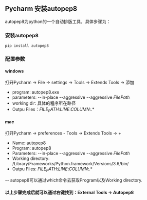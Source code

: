 ## Pycharm 安装autopep8
autopep8为python的一个自动排版工具，具体步骤为：
### 安装autopep8
```
pip install autopep8
```

### 配置参数
#### windows  
打开Pycharm -> File -> settings -> Tools -> Extends Tools -> 添加

* program: autopep8.exe
* parameters: --in-place --aggressive --aggressive $FilePath$
* working dir: 具体的程序所在路径
* Outpu Files：$FILE_PATH$\:$LINE$\:$COLUMN$\:.*

#### mac
打开Pycharm -> preferences - Tools -> Extends Tools -> +

* Name: autopep8
* Program: autopep8
* Parameters: --in-place --aggressive --aggressive $FilePath$
* Working directory: /Library/Frameworks/Python.framework/Versions/3.6/bin/
* Outpu Files: $FILE_PATH$\:$LINE$\:$COLUMN$\:.*

-- autopep8可以通过which命令去获取Program以及Working directory.

#### 以上步骤完成后就可以通过右键找到：External Tools -> Autopep8